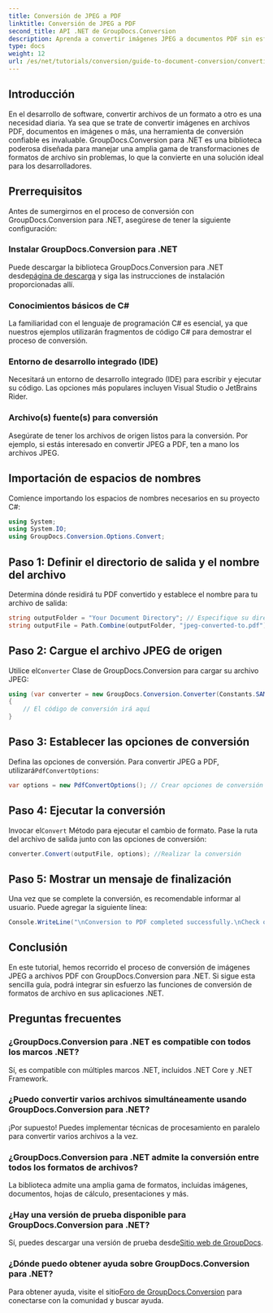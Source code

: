 ```yaml
---
title: Conversión de JPEG a PDF
linktitle: Conversión de JPEG a PDF
second_title: API .NET de GroupDocs.Conversion
description: Aprenda a convertir imágenes JPEG a documentos PDF sin esfuerzo con GroupDocs.Conversion para .NET. Esta guía completa le muestra los requisitos previos y los fragmentos de código esenciales.
type: docs
weight: 12
url: /es/net/tutorials/conversion/guide-to-document-conversion/converting-jpeg-to-pdf/
---
```

## Introducción

En el desarrollo de software, convertir archivos de un formato a otro es una necesidad diaria. Ya sea que se trate de convertir imágenes en archivos PDF, documentos en imágenes o más, una herramienta de conversión confiable es invaluable. GroupDocs.Conversion para .NET es una biblioteca poderosa diseñada para manejar una amplia gama de transformaciones de formatos de archivo sin problemas, lo que la convierte en una solución ideal para los desarrolladores.

## Prerrequisitos
Antes de sumergirnos en el proceso de conversión con GroupDocs.Conversion para .NET, asegúrese de tener la siguiente configuración:

### Instalar GroupDocs.Conversion para .NET
 Puede descargar la biblioteca GroupDocs.Conversion para .NET desde[página de descarga](https://releases.groupdocs.com/conversion/net/) y siga las instrucciones de instalación proporcionadas allí.

### Conocimientos básicos de C#
La familiaridad con el lenguaje de programación C# es esencial, ya que nuestros ejemplos utilizarán fragmentos de código C# para demostrar el proceso de conversión.

### Entorno de desarrollo integrado (IDE)
Necesitará un entorno de desarrollo integrado (IDE) para escribir y ejecutar su código. Las opciones más populares incluyen Visual Studio o JetBrains Rider.

### Archivo(s) fuente(s) para conversión
Asegúrate de tener los archivos de origen listos para la conversión. Por ejemplo, si estás interesado en convertir JPEG a PDF, ten a mano los archivos JPEG.

## Importación de espacios de nombres
Comience importando los espacios de nombres necesarios en su proyecto C#:

```csharp
using System;
using System.IO;
using GroupDocs.Conversion.Options.Convert;
```

## Paso 1: Definir el directorio de salida y el nombre del archivo
Determina dónde residirá tu PDF convertido y establece el nombre para tu archivo de salida:

```csharp
string outputFolder = "Your Document Directory"; // Especifique su directorio
string outputFile = Path.Combine(outputFolder, "jpeg-converted-to.pdf"); // Establecer el nombre del archivo de salida
```

## Paso 2: Cargue el archivo JPEG de origen
 Utilice el`Converter` Clase de GroupDocs.Conversion para cargar su archivo JPEG:

```csharp
using (var converter = new GroupDocs.Conversion.Converter(Constants.SAMPLE_JPEG))
{
    // El código de conversión irá aquí
}
```

## Paso 3: Establecer las opciones de conversión
 Defina las opciones de conversión. Para convertir JPEG a PDF, utilizará`PdfConvertOptions`:

```csharp
var options = new PdfConvertOptions(); // Crear opciones de conversión de PDF
```

## Paso 4: Ejecutar la conversión
 Invocar el`Convert` Método para ejecutar el cambio de formato. Pase la ruta del archivo de salida junto con las opciones de conversión:

```csharp
converter.Convert(outputFile, options); //Realizar la conversión
```

## Paso 5: Mostrar un mensaje de finalización
Una vez que se complete la conversión, es recomendable informar al usuario. Puede agregar la siguiente línea:

```csharp
Console.WriteLine("\nConversion to PDF completed successfully.\nCheck output in {0}", outputFolder);
```

## Conclusión
En este tutorial, hemos recorrido el proceso de conversión de imágenes JPEG a archivos PDF con GroupDocs.Conversion para .NET. Si sigue esta sencilla guía, podrá integrar sin esfuerzo las funciones de conversión de formatos de archivo en sus aplicaciones .NET.

## Preguntas frecuentes

### ¿GroupDocs.Conversion para .NET es compatible con todos los marcos .NET?
Sí, es compatible con múltiples marcos .NET, incluidos .NET Core y .NET Framework.

### ¿Puedo convertir varios archivos simultáneamente usando GroupDocs.Conversion para .NET?
¡Por supuesto! Puedes implementar técnicas de procesamiento en paralelo para convertir varios archivos a la vez.

### ¿GroupDocs.Conversion para .NET admite la conversión entre todos los formatos de archivos?
La biblioteca admite una amplia gama de formatos, incluidas imágenes, documentos, hojas de cálculo, presentaciones y más.

### ¿Hay una versión de prueba disponible para GroupDocs.Conversion para .NET?
 Sí, puedes descargar una versión de prueba desde[Sitio web de GroupDocs](https://releases.groupdocs.com/).

### ¿Dónde puedo obtener ayuda sobre GroupDocs.Conversion para .NET?
Para obtener ayuda, visite el sitio[Foro de GroupDocs.Conversion](https://forum.groupdocs.com/c/conversion/11) para conectarse con la comunidad y buscar ayuda.